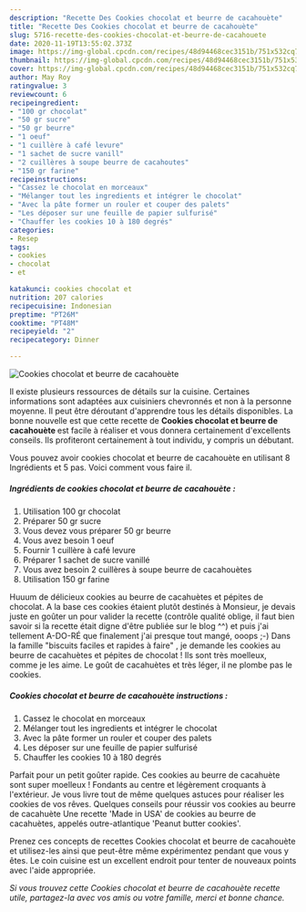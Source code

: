 ```yaml
---
description: "Recette Des Cookies chocolat et beurre de cacahouète"
title: "Recette Des Cookies chocolat et beurre de cacahouète"
slug: 5716-recette-des-cookies-chocolat-et-beurre-de-cacahouete
date: 2020-11-19T13:55:02.373Z
image: https://img-global.cpcdn.com/recipes/48d94468cec3151b/751x532cq70/cookies-chocolat-et-beurre-de-cacahouete-photo-principale-de-la-recette.jpg
thumbnail: https://img-global.cpcdn.com/recipes/48d94468cec3151b/751x532cq70/cookies-chocolat-et-beurre-de-cacahouete-photo-principale-de-la-recette.jpg
cover: https://img-global.cpcdn.com/recipes/48d94468cec3151b/751x532cq70/cookies-chocolat-et-beurre-de-cacahouete-photo-principale-de-la-recette.jpg
author: May Roy
ratingvalue: 3
reviewcount: 6
recipeingredient:
- "100 gr chocolat"
- "50 gr sucre"
- "50 gr beurre"
- "1 oeuf"
- "1 cuillère à café levure"
- "1 sachet de sucre vanill"
- "2 cuillères à soupe beurre de cacahoutes"
- "150 gr farine"
recipeinstructions:
- "Cassez le chocolat en morceaux"
- "Mélanger tout les ingredients et intégrer le chocolat"
- "Avec la pâte former un rouler et couper des palets"
- "Les déposer sur une feuille de papier sulfurisé"
- "Chauffer les cookies 10 à 180 degrés"
categories:
- Resep
tags:
- cookies
- chocolat
- et

katakunci: cookies chocolat et 
nutrition: 207 calories
recipecuisine: Indonesian
preptime: "PT26M"
cooktime: "PT48M"
recipeyield: "2"
recipecategory: Dinner

---
```



![Cookies chocolat et beurre de cacahouète](https://img-global.cpcdn.com/recipes/48d94468cec3151b/751x532cq70/cookies-chocolat-et-beurre-de-cacahouete-photo-principale-de-la-recette.jpg)

Il existe plusieurs ressources de détails sur la cuisine. Certaines informations sont adaptées aux cuisiniers chevronnés et non à la personne moyenne. Il peut être déroutant d'apprendre tous les détails disponibles. La bonne nouvelle est que cette recette de <strong> Cookies chocolat et beurre de cacahouète </strong> est facile à réaliser et vous donnera certainement d'excellents conseils. Ils profiteront certainement à tout individu, y compris un débutant.

<!--inarticleads1-->

Vous pouvez avoir cookies chocolat et beurre de cacahouète en utilisant 8 Ingrédients et 5 pas. Voici comment vous faire il.

##### Ingrédients de cookies chocolat et beurre de cacahouète :

1. Utilisation 100 gr chocolat
1. Préparer 50 gr sucre
1. Vous devez vous préparer 50 gr beurre
1. Vous avez besoin 1 oeuf
1. Fournir 1 cuillère à café levure
1. Préparer 1 sachet de sucre vanillé
1. Vous avez besoin 2 cuillères à soupe beurre de cacahouètes
1. Utilisation 150 gr farine


Huuum de délicieux cookies au beurre de cacahuètes et pépites de chocolat. A la base ces cookies étaient plutôt destinés à Monsieur, je devais juste en goûter un pour valider la recette (contrôle qualité oblige, il faut bien savoir si la recette était digne d&#39;être publiée sur le blog ^^) et puis j&#39;ai tellement A-DO-RÉ que finalement j&#39;ai presque tout mangé, ooops ;-) Dans la famille &#34;biscuits faciles et rapides à faire&#34; , je demande les cookies au beurre de cacahuètes et pépites de chocolat ! Ils sont très moelleux, comme je les aime. Le goût de cacahuètes et très léger, il ne plombe pas le cookies. 

<!--inarticleads2-->

##### Cookies chocolat et beurre de cacahouète instructions :

1. Cassez le chocolat en morceaux
1. Mélanger tout les ingredients et intégrer le chocolat
1. Avec la pâte former un rouler et couper des palets
1. Les déposer sur une feuille de papier sulfurisé
1. Chauffer les cookies 10 à 180 degrés


Parfait pour un petit goûter rapide. Ces cookies au beurre de cacahuète sont super moelleux ! Fondants au centre et légèrement croquants à l&#39;extérieur. Je vous livre tout de même quelques astuces pour réaliser les cookies de vos rêves. Quelques conseils pour réussir vos cookies au beurre de cacahuète Une recette &#39;Made in USA&#39; de cookies au beurre de cacahuètes, appelés outre-atlantique &#39;Peanut butter cookies&#39;. 

<!--inarticleads1-->

<p>
Prenez ces concepts de recettes Cookies chocolat et beurre de cacahouète et utilisez-les ainsi que peut-être même expérimentez pendant que vous y êtes. Le coin cuisine est un excellent endroit pour tenter de nouveaux points avec l'aide appropriée.
</p>

<p>
<i>Si vous trouvez cette Cookies chocolat et beurre de cacahouète recette utile, partagez-la avec vos amis ou votre famille, merci et bonne chance.</i>
</p>
